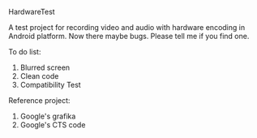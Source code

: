 HardwareTest


A test project for recording video and audio with hardware encoding in Android platform. 
Now there maybe bugs. Please tell me if you find one.


To do list:  
1. Blurred screen   
2. Clean code  
3. Compatibility Test  
  
Reference project:  
1. Google's grafika
2. Google's CTS code

